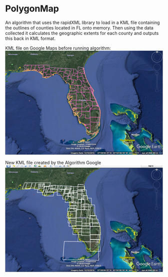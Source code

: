 # PolygonMap

An algorithm that uses the rapidXML library to load in a KML file containing the outlines of counties located in FL onto memory. Then using the data collected it calculates the geographic extents for each county and outputs this back in KML format.

KML file on Google Maps before running algorithm:
![Screenshot](before.png)

New KML file created by the Algorithm Google
![Screenshot](after.png)
